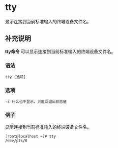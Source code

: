tty
===

显示连接到当前标准输入的终端设备文件名。

## 补充说明

**tty命令** 可以显示连接到当前标准输入的终端设备文件名。

### 语法

```shell
tty [选项]
```

### 选项

```shell
-s 什么也不显示，只返回退出状态值
```

### 例子

显示连接到当前标准输入的终端设备文件名。

```shell
[root@localhost ~]# tty
/dev/pts/0
```


<!-- Linux命令行搜索引擎：https://jaywcjlove.github.io/linux-command/ -->
